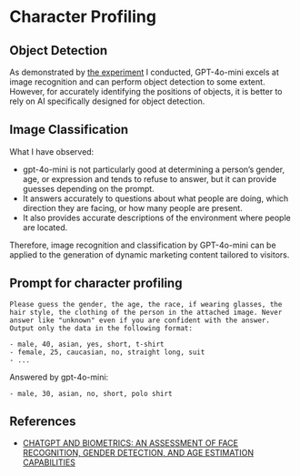 # Character Profiling

## Object Detection

As demonstrated by [the experiment](https://youtu.be/1yXJCsx69_0) I conducted, GPT-4o-mini excels at image recognition and can perform object detection to some extent. However, for accurately identifying the positions of objects, it is better to rely on AI specifically designed for object detection.

## Image Classification

What I have observed:

- gpt-4o-mini is not particularly good at determining a person’s gender, age, or expression and tends to refuse to answer, but it can provide guesses depending on the prompt.
- It answers accurately to questions about what people are doing, which direction they are facing, or how many people are present.
- It also provides accurate descriptions of the environment where people are located.

Therefore, image recognition and classification by GPT-4o-mini can be applied to the generation of dynamic marketing content tailored to visitors.

## Prompt for character profiling

```
Please guess the gender, the age, the race, if wearing glasses, the hair style, the clothing of the person in the attached image. Never answer like "unknown" even if you are confident with the answer. Output only the data in the following format:

- male, 40, asian, yes, short, t-shirt
- female, 25, caucasian, no, straight long, suit
- ... 
```

Answered by gpt-4o-mini:
```
- male, 30, asian, no, short, polo shirt
```

## References

- [CHATGPT AND BIOMETRICS: AN ASSESSMENT OF FACE RECOGNITION, GENDER
DETECTION, AND AGE ESTIMATION CAPABILITIES](https://arxiv.org/pdf/2403.02965)
